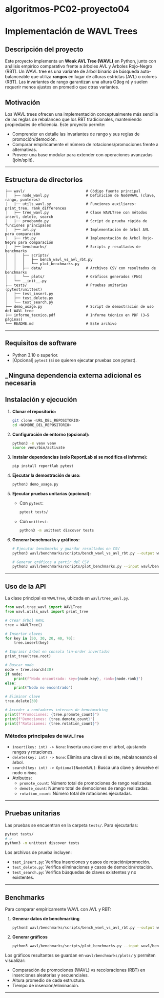 # algoritmos-PC02-proyecto04
# Implementación de WAVL Trees

## Descripción del proyecto
Este proyecto implementa un **Weak AVL Tree (WAVL)** en Python, junto con análisis empírico comparativo frente a árboles AVL y Árboles Rojo-Negro (RBT). Un WAVL tree es una variante de árbol binario de búsqueda auto-balanceable que utiliza **rangos** en lugar de alturas estrictas (AVL) o colores (RBT). Las invariantes de rango garantizan una altura O(log n) y suelen requerir menos ajustes en promedio que otras variantes.

## Motivación
Los WAVL trees ofrecen una implementación conceptualmente más sencilla de las reglas de rebalanceo que los RBT tradicionales, manteniendo propiedades de eficiencia. Este proyecto permite:
- Comprender en detalle las invariantes de rango y sus reglas de promoción/democión.
- Comparar empíricamente el número de rotaciones/promociones frente a alternativas.
- Proveer una base modular para extender con operaciones avanzadas (join/split).

---

## Estructura de directorios
```text
├── wavl/                            # Código fuente principal
│   ├── node_wavl.py                 # Definición de NodeWAVL (clave, rango, punteros)
│   ├── utils_wavl.py                # Funciones auxiliares: print_tree, rank_differences
│   ├── tree_wavl.py                 # Clase WAVLTree con métodos insert, delete, search
│   ├── pruebando.py                 # Script de prueba rápida de funciones principales
│   ├── avl.py                       # Implementación de árbol AVL para comparación
│   ├── rbt.py                       # Implementación de Árbol Rojo-Negro para comparación
│   ├── benchmarks/                  # Scripts y resultados de benchmarks
│   │   ├── scripts/                 
│   │   │   ├── bench_wavl_vs_avl_rbt.py
│   │   │   └── plot_benchmarks.py
│   │   ├── data/                    # Archivos CSV con resultados de benchmarks
│   │   └── plots/                   # Gráficos generados (PNG)
│   └── __init__.py
├── tests/                           # Pruebas unitarias (pytest/unittest)
│   ├── test_insert.py
│   ├── test_delete.py
│   └── test_search.py
├── demo_usage.py                    # Script de demostración de uso del WAVL tree
├── informe_tecnico.pdf              # Informe técnico en PDF (3–5 páginas)
└── README.md                        # Este archivo
```

---

## Requisitos de software
- Python 3.10 o superior.
- [Opcional] `pytest` (si se quieren ejecutar pruebas con pytest).

_Ninguna dependencia externa adicional es necesaria
---

## Instalación y ejecución

1. **Clonar el repositorio:**
   ```bash
   git clone <URL_DEL_REPOSITORIO>
   cd <NOMBRE_DEL_REPOSITORIO>
   ```

2. **Configuración de entorno (opcional):**
   ```bash
   python3 -m venv venv
   source venv/bin/activate
   ```

3. **Instalar dependencias (solo ReportLab si se modifica el informe):**
   ```bash
   pip install reportlab pytest
   ```

4. **Ejecutar la demostración de uso:**
   ```bash
   python3 demo_usage.py
   ```

5. **Ejecutar pruebas unitarias (opcional):**
   - Con `pytest`:
     ```bash
     pytest tests/
     ```
   - Con `unittest`:
     ```bash
     python3 -m unittest discover tests
     ```

6. **Generar benchmarks y gráficos:**
   ```bash
   # Ejecutar benchmarks y guardar resultados en CSV
   python3 wavl/benchmarks/scripts/bench_wavl_vs_avl_rbt.py --output wavl/benchmarks/data/bench_wavl_avl_rbt.csv

   # Generar gráficos a partir del CSV
   python3 wavl/benchmarks/scripts/plot_benchmarks.py --input wavl/benchmarks/data/bench_wavl_avl_rbt.csv --output wavl/benchmarks/plots/
   ```

---

## Uso de la API
La clase principal es `WAVLTree`, ubicada en `wavl/tree_wavl.py`.

```python
from wavl.tree_wavl import WAVLTree
from wavl.utils_wavl import print_tree

# Crear árbol WAVL
tree = WAVLTree()

# Insertar claves
for key in [50, 30, 20, 40, 70]:
    tree.insert(key)

# Imprimir árbol en consola (in-order invertido)
print_tree(tree.root)

# Buscar nodo
node = tree.search(30)
if node:
    print(f"Nodo encontrado: key={node.key}, rank={node.rank}")
else:
    print("Nodo no encontrado")

# Eliminar clave
tree.delete(30)

# Acceder a contadores internos de benchmarking
print(f"Promociones: {tree.promote_count}")
print(f"Demociones: {tree.demote_count}")
print(f"Rotaciones: {tree.rotation_count}")
```

### Métodos principales de `WAVLTree`
- `insert(key: int) -> None`: Inserta una clave en el árbol, ajustando rangos y rotaciones.
- `delete(key: int) -> None`: Elimina una clave si existe, rebalanceando el árbol.
- `search(key: int) -> Optional[NodeWAVL]`: Busca una clave y devuelve el nodo o `None`.
- Atributos:
  - `promote_count`: Número total de promociones de rango realizadas.
  - `demote_count`: Número total de demociones de rango realizadas.
  - `rotation_count`: Número total de rotaciones ejecutadas.

---

## Pruebas unitarias
Las pruebas se encuentran en la carpeta `tests/`. Para ejecutarlas:
```bash
pytest tests/
# o
python3 -m unittest discover tests
```

Los archivos de prueba incluyen:
- `test_insert.py`: Verifica inserciones y casos de rotación/promoción.
- `test_delete.py`: Verifica eliminaciones y casos de democión/rotación.
- `test_search.py`: Verifica búsquedas de claves existentes y no existentes.

---

## Benchmarks
Para comparar empíricamente WAVL con AVL y RBT:

1. **Generar datos de benchmarking**  
   ```bash
   python3 wavl/benchmarks/scripts/bench_wavl_vs_avl_rbt.py --output wavl/benchmarks/data/bench_wavl_avl_rbt.csv
   ```

2. **Generar gráficos**  
   ```bash
   python3 wavl/benchmarks/scripts/plot_benchmarks.py --input wavl/benchmarks/data/bench_wavl_avl_rbt.csv --output wavl/benchmarks/plots/
   ```

Los gráficos resultantes se guardan en `wavl/benchmarks/plots/` y permiten visualizar:
- Comparación de promociones (WAVL) vs recoloraciones (RBT) en inserciones aleatorias y secuenciales.
- Altura promedio de cada estructura.
- Tiempo de inserción/eliminación.

---
